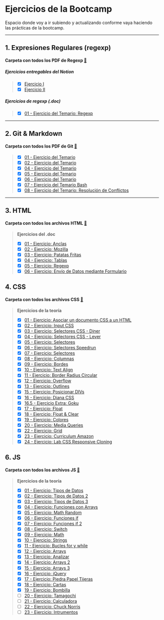 # Ejercicios de la Bootcamp

Espacio donde voy a ir subiendo y actualizando conforme vaya haciendo las prácticas de la bootcamp.

---

## 1. Expresiones Regulares (regexp)

#### Carpeta con todos los PDF de Regexp [📁](</1.%20Expresiones%20regulares%20(regexp)/>)

##### Ejercicios entregables del Notion

> - [x] [Ejercicio I](</1.%20Expresiones%20regulares%20(regexp)/Expresiones%20Regulares%20Ejercicio%20I.pdf>)
> - [x] [Ejercicio II](</1.%20Expresiones%20regulares%20(regexp)/Expresiones%20Regulares%20Ejercicio%20II.pdf>)

##### Ejercicios de regexp (.doc)

> - [x] [01 - Ejercicio del Temario: Regexp](</1.%20Expresiones%20regulares%20(regexp)/Ejercicios%20de%20regexp.pdf>)

---

## 2. Git & Markdown

#### Carpeta con todos los PDF de Git [📁](/2.%20Git%20&%20Markdown/)

> - [x] [01 - Ejercicio del Temario](/2.%20Git%20&%20Markdown/Ejercicios%20-%20Temario%20Git%20Ejercicio%201%20.pdf)
> - [x] [02 - Ejercicio del Temario](/2.%20Git%20&%20Markdown/Ejercicios%20-%20Temario%20Git%20Ejercicio%202.pdf)
> - [x] [04 - Ejercicio del Temario](/2.%20Git%20&%20Markdown/Ejercicios%20-%20Temario%20Git%20Ejercicio%204.pdf)
> - [x] [05 - Ejercicio del Temario](/2.%20Git%20&%20Markdown/Ejercicios%20-%20Temario%20Git%20Ejercicio%205.pdf)
> - [x] [06 - Ejercicio del Temario](/2.%20Git%20&%20Markdown/Ejercicios%20-%20Temario%20Git%20Ejercicio%206.pdf)
> - [x] [07 - Ejercicio del Temario Bash](/2.%20Git%20&%20Markdown/Ejercicios%20-%20Temario%20Git%20Ejercicio%20de%20Git%20bash.pdf)
> - [x] [08 - Ejercicio del Temario: Resolución de Conflictos](/2.%20Git%20&%20Markdown/Ejercicios%20de%20resolución%20de%20conflictos.pdf)

---

## 3. HTML

#### Carpeta con todos los archivos HTML [📁](/3.%20HTML/)

> **Ejercicios del .doc**
>
> - [x] [01 - Ejercicio: Anclas](/3.%20HTML/Ejercicios%20doc/anclas.html)
> - [x] [02 - Ejercicio: Mozilla](/3.%20HTML/Ejercicios%20doc/mozilla.html)
> - [x] [03 - Ejercicio: Patatas Fritas](/3.%20HTML/Ejercicios%20doc/patatas_fritas.html)
> - [x] [04 - Ejercicio: Tablas](/3.%20HTML/Ejercicios%20doc/tablas.html)
> - [x] [05 - Ejercicio: Regexp](/3.%20HTML/Ejercicios%20doc/Regexp.html)
> - [x] [06 - Ejercicio: Envío de Datos mediante Formulario](/3.%20HTML/Ejercicios%20doc/Envío%20de%20datos%20mediante%20a%20un%20formulario.html)

## 4. CSS

#### Carpeta con todos los archivos CSS [📁](./4.%20CSS/)

> **Ejercicios de la teoría**
>
> - [x] [01 - Ejercicio: Asociar un documento CSS a un HTML](/4.%20CSS/1.%20Ejercicios%20de%20asociar%20un%20documento%20css%20a%20un%20html/)
> - [x] [02 - Ejercicio: Input CSS](/4.%20CSS/2.%20Input%20CSS/index.html)
> - [x] [03 - Ejercicio: Selectores CSS - Diner](/4.%20CSS/3.%20Ejercicios%20de%20selectores%20CSS%20Diner/respuestas.md)
> - [x] [04 - Ejercicio: Selectores CSS - Lever](/4.%20CSS/4.%20Ejercicios%20de%20selectores%20CSS%20Lever/respuestas.md)
> - [x] [05 - Ejercicio: Selectores](/4.%20CSS/5.%20Ejercicios%20de%20selectores/)
> - [x] [06 - Ejercicio: Selectores Speedrun](/4.%20CSS/6.%20Ejercicios%20de%20selectores%20Speedrun/respuestas.md)
> - [x] [07 - Ejercicio: Selectores](./4.%20CSS/7.%20Ejercicio%20de%20selectores/soluciones.md)
> - [x] [08 - Ejercicio: Columnas](./4.%20CSS/8.%20Ejercicio%20de%20columnas/)
> - [x] [09 - Ejercicio: Bordes](./4.%20CSS/9.%20Ejercicio%20de%20bordes/)
> - [x] [10 - Ejercicio: Text Align](./4.%20CSS/10.%20Ejercicio%20text%20align/)
> - [x] [11 - Ejercicio: Border Radius Circular](./4.%20CSS/11.%20Ejercicio%20border%20radius%20circular/)
> - [x] [12 - Ejercicio: Overflow](4.%20CSS/12.%20Ejercicio%20de%20overflow/)
> - [x] [13 - Ejercicio: Outlines](4.%20CSS/13.%20Ejercicio%20de%20outlines/)
> - [x] [15 - Ejercicio: Posicionar DIVs](4.%20CSS/15.%20Ejercicio%20posicionado%20DIVs/)
> - [x] [16 - Ejercicio: Diana CSS](4.%20CSS/16.%20Ejercicio%20diana%20css/)
> - [x] [16.5 - Ejercicio Extra: Goku](4.%20CSS/16.%20Ejercicio%20diana%20css/)
> - [x] [17 - Ejercicio: Float](4.%20CSS/17.%20Ejercicio%20float/)
> - [x] [18 - Ejercicio: Float & Clear](4.%20CSS/18.%20Ejercicio%20float%20y%20clear/)
> - [x] [19 - Ejercicio: Colores](./4.%20CSS/19.%20Ejerciocio%20de%20colores/)
> - [x] [20 - Ejercicio: Media Queries](4.%20CSS/20.%20Ejercicio%20media%20queries/)
> - [x] [22 - Ejercicio: Grid](4.%20CSS/22.%20Ejercicios%20de%20Grid/)
> - [x] [23 - Ejercicio: Curriculum Amazon](4.%20CSS/23.%20Curriculum%20Amazon/)
> - [x] [24 - Ejercicio: Lab CSS Responsive Cloning]()

## 6. JS

#### Carpeta con todos los archivos JS [📁](./6.%20JS/)

> **Ejercicios de la teoría**
>
> - [x] [01 - Ejercicio: Tipos de Datos](./6.%20JS/Ejercicios%20PDF/01-%20Tipos%20de%20datos/)
> - [x] [02 - Ejercicio: Tipos de Datos 2](./6.%20JS/Ejercicios%20PDF/02%20-%20Tipos%20de%20datos//)
> - [x] [03 - Ejercicio: Tipos de Datos 3](./6.%20JS/Ejercicios%20PDF/03%20-%20Ejercicio/)  
> - [x] [04 - Ejercicio: Funciones con Arrays](./6.%20JS/Ejercicios%20PDF/04%20-%20Ejercicio/)  
> - [x] [05 - Ejercicio: Math Random](./6.%20JS/Ejercicios%20PDF/05%20-%20Ejercicio/)  
> - [x] [06 - Ejercicio: Funciones if](6.%20JS/Ejercicios%20PDF/06%20-%20Ejercicio%20IF/)  
> - [x] [07 - Ejercicio: Funciones if 2](./6.%20JS/Ejercicios%20PDF/07%20-%20Ejercicio%20IF%20II/)  
> - [x] [08 - Ejercicio: Switch](./6.%20JS/Ejercicios%20PDF/08%20-%20Ejercicio%20Switch/)
> - [x] [09 - Ejercicio: Math](./6.%20JS/Ejercicios%20PDF/09%20-%20Ejercicio%20Math/)
> - [x] [10 - Ejercicio: Strings](./6.%20JS/Ejercicios%20PDF/10%20-%20Ejercicio%20String/)
> - [x] [11 - Ejercicio: Bucles for y while](./6.%20JS/Ejercicios%20PDF/11%20-%20Ejercicio%20Bucles%20FOR%20y%20WHILE/)
> - [x] [12 - Ejercicio: Arrays](./6.%20JS/Ejercicios%20PDF/12%20-%20Ejercicio%20Arrays/)
> - [x] [13 - Ejercicio: Analizar](./6.%20JS/Ejercicios%20PDF/13%20-Ejercicio%20analizar/)
> - [x] [14 - Ejercicio: Arrays 2](./6.%20JS/Ejercicios%20PDF/14%20-%20Ejercicio%20Arrays/)
> - [x] [15 - Ejercicio: Arrays 3](./6.%20JS/Ejercicios%20PDF/15%20-%20Ejercicio%20Arrays/)
> - [x] [16 - Ejercicio: jQuery](./6.%20JS/Ejercicios%20PDF/16%20-%20Ejercicio%20jQuery/)
> - [x] [17 - Ejercicio: Piedra Papel Tijeras](./6.%20JS/Ejercicios%20PDF/17%20-%20Piedra%20Papel%20Tijeras/)
> - [x] [18 - Ejercicio: Cartas](./6.%20JS/Ejercicios%20PDF/18%20-%20Las%20Cartas/)
> - [x] [19 - Ejercicio: Bombilla](./6.%20JS/Ejercicios%20PDF/19%20-%20Bombilla/)
> - [ ] [20 - Ejercicio: Tamagochi]()
> - [ ] [21 - Ejercicio: Calculadora]()
> - [ ] [22 - Ejercicio: Chuck Norris]()
> - [ ] [23 - Ejercicio: Intrumentos]()

